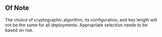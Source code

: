 ## Of Note

The choice of cryptographic algorithm, its configuration, and key length will not be the same for all deployments. Appropriate selection needs to be based on risk.
